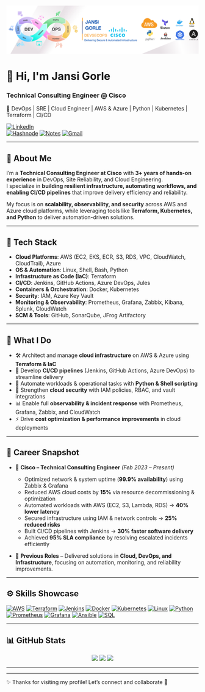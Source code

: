 <div align="center">
  <img src="https://github.com/GorleJansi/GorleJansi/blob/main/bannerj.png" alt="GitHub Banner" width="900"/>
</div>

# 👋 Hi, I'm Jansi Gorle  

### Technical Consulting Engineer @ Cisco  
🚀 DevOps | SRE | Cloud Engineer | AWS & Azure | Python | Kubernetes | Terraform | CI/CD  

[![LinkedIn](https://img.shields.io/badge/LinkedIn-Connect-blue?logo=linkedin&style=flat)](https://www.linkedin.com/in/gorlejansi/)  
[![Hashnode](https://img.shields.io/badge/Hashnode-Blogs-blue?logo=hashnode&style=flat)](https://hashnode.com/@jansigorle)
[![Notes](https://img.shields.io/badge/My%20Handwritten%20Notes-Google%20Drive-green?logo=googledrive&style=flat)](https://drive.google.com/drive/folders/1LFNwn0-y2SLu5mmu47eIsWP1o4IxqWpF)
[![Gmail](https://img.shields.io/badge/Email-gorlejansi2001%40gmail.com-red?logo=gmail&style=flat)](mailto:gorlejansi2001@gmail.com)  

---

## 🔹 About Me  

I’m a **Technical Consulting Engineer at Cisco** with **3+ years of hands-on experience** in DevOps, Site Reliability, and Cloud Engineering.  
I specialize in **building resilient infrastructure, automating workflows, and enabling CI/CD pipelines** that improve delivery efficiency and reliability.  

My focus is on **scalability, observability, and security** across AWS and Azure cloud platforms, while leveraging tools like **Terraform, Kubernetes, and Python** to deliver automation-driven solutions.  

---

## 🧰 Tech Stack  

- **Cloud Platforms**: AWS (EC2, EKS, ECR, S3, RDS, VPC, CloudWatch, CloudTrail), Azure  
- **OS & Automation**: Linux, Shell, Bash, Python  
- **Infrastructure as Code (IaC)**: Terraform 
- **CI/CD**: Jenkins, GitHub Actions, Azure DevOps, Jules  
- **Containers & Orchestration**: Docker, Kubernetes  
- **Security**: IAM, Azure Key Vault  
- **Monitoring & Observability**: Prometheus, Grafana, Zabbix, Kibana, Splunk, CloudWatch  
- **SCM & Tools**: GitHub, SonarQube, JFrog Artifactory  

---

## 🔧 What I Do  

- 🛠️ Architect and manage **cloud infrastructure** on AWS & Azure using **Terraform & IaC**  
- 🚀 Develop **CI/CD pipelines** (Jenkins, GitHub Actions, Azure DevOps) to streamline delivery  
- 🤖 Automate workloads & operational tasks with **Python & Shell scripting**  
- 🔐 Strengthen **cloud security** with IAM policies, RBAC, and vault integrations  
- 📊 Enable full **observability & incident response** with Prometheus, Grafana, Zabbix, and CloudWatch  
- ⚡ Drive **cost optimization & performance improvements** in cloud deployments  

---

## 💼 Career Snapshot  

- 🏢 **Cisco – Technical Consulting Engineer** *(Feb 2023 – Present)*  
  - Optimized network & system uptime (**99.9% availability**) using Zabbix & Grafana  
  - Reduced AWS cloud costs by **15%** via resource decommissioning & optimization  
  - Automated workloads with AWS (EC2, S3, Lambda, RDS) → **40% lower latency**  
  - Secured infrastructure using IAM & network controls → **25% reduced risks**  
  - Built CI/CD pipelines with Jenkins → **30% faster software delivery**  
  - Achieved **95% SLA compliance** by resolving escalated incidents efficiently  

- 🏢 **Previous Roles** – Delivered solutions in **Cloud, DevOps, and Infrastructure**, focusing on automation, monitoring, and reliability improvements.  

---
 

## ⚙️ Skills Showcase  

<p align="left">
  <a href="https://aws.amazon.com" target="_blank"><img src="https://raw.githubusercontent.com/danielcranney/readme-generator/main/public/icons/skills/aws-colored.svg" width="40" height="40" alt="AWS" /></a>
  <a href="https://www.terraform.io/" target="_blank"><img src="https://cdn.jsdelivr.net/gh/devicons/devicon/icons/terraform/terraform-original.svg" width="40" height="40" alt="Terraform" /></a>
  <a href="https://www.jenkins.io/" target="_blank"><img src="https://cdn.jsdelivr.net/gh/devicons/devicon/icons/jenkins/jenkins-original.svg" width="40" height="40" alt="Jenkins" /></a>
  <a href="https://www.docker.com/" target="_blank"><img src="https://cdn.jsdelivr.net/gh/devicons/devicon/icons/docker/docker-original.svg" width="40" height="40" alt="Docker" /></a>
  <a href="https://kubernetes.io/" target="_blank"><img src="https://cdn.jsdelivr.net/gh/devicons/devicon/icons/kubernetes/kubernetes-plain.svg" width="40" height="40" alt="Kubernetes" /></a>
  <a href="https://www.linux.org/" target="_blank"><img src="https://cdn.jsdelivr.net/gh/devicons/devicon/icons/linux/linux-original.svg" width="40" height="40" alt="Linux" /></a>
  <a href="https://www.python.org/" target="_blank"><img src="https://cdn.jsdelivr.net/gh/devicons/devicon/icons/python/python-original.svg" width="40" height="40" alt="Python" /></a>
  <a href="https://prometheus.io/" target="_blank"><img src="https://cdn.jsdelivr.net/gh/devicons/devicon/icons/prometheus/prometheus-original.svg" width="40" height="40" alt="Prometheus" /></a>
  <a href="https://grafana.com/" target="_blank"><img src="https://cdn.jsdelivr.net/gh/devicons/devicon/icons/grafana/grafana-original.svg" width="40" height="40" alt="Grafana" /></a>
  <a href="https://www.ansible.com/" target="_blank"><img src="https://cdn.jsdelivr.net/gh/devicons/devicon/icons/ansible/ansible-original.svg" width="40" height="40" alt="Ansible" /></a>
  <a href="https://www.mysql.com/" target="_blank"><img src="https://cdn.jsdelivr.net/gh/devicons/devicon/icons/mysql/mysql-original.svg" width="40" height="40" alt="SQL" /></a>
</p>
  

---

## 📊 GitHub Stats  

<div align="center">
  <img src="https://github-readme-stats.vercel.app/api?username=GorleJansi&theme=tokyonight&hide_border=false&include_all_commits=true&count_private=true"/>
  <img src="https://nirzak-streak-stats.vercel.app/?user=GorleJansi&theme=dark&hide_border=false" />
  <img src="https://github-readme-stats.vercel.app/api/top-langs/?username=GorleJansi&theme=dark&hide_border=false&layout=compact" />
</div>  

---
---

✨ Thanks for visiting my profile! Let’s connect and collaborate 🚀  



